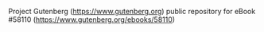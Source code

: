 Project Gutenberg (https://www.gutenberg.org) public repository for
eBook #58110 (https://www.gutenberg.org/ebooks/58110)
